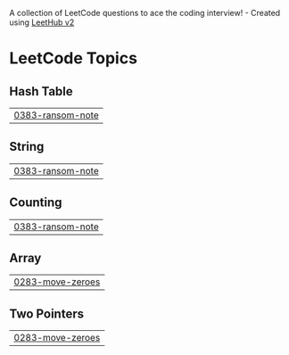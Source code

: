 A collection of LeetCode questions to ace the coding interview! - Created using [LeetHub v2](https://github.com/arunbhardwaj/LeetHub-2.0)
<!---LeetCode Topics Start-->
# LeetCode Topics
## Hash Table
|  |
| ------- |
| [0383-ransom-note](https://github.com/JoeTP/ProblemSolving/tree/master/0383-ransom-note) |
## String
|  |
| ------- |
| [0383-ransom-note](https://github.com/JoeTP/ProblemSolving/tree/master/0383-ransom-note) |
## Counting
|  |
| ------- |
| [0383-ransom-note](https://github.com/JoeTP/ProblemSolving/tree/master/0383-ransom-note) |
## Array
|  |
| ------- |
| [0283-move-zeroes](https://github.com/JoeTP/ProblemSolving/tree/master/0283-move-zeroes) |
## Two Pointers
|  |
| ------- |
| [0283-move-zeroes](https://github.com/JoeTP/ProblemSolving/tree/master/0283-move-zeroes) |
<!---LeetCode Topics End-->
